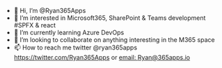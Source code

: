 - 👋 Hi, I’m @Ryan365Apps
- 👀 I’m interested in Microsoft365, SharePoint & Teams development #SPFX & react
- 🌱 I’m currently learning Azure DevOps  
- 💞️ I’m looking to collaborate on anything interesting in the M365 space
- 📫 How to reach me 
    twitter @ryan365apps https://twitter.com/Ryan365Apps or [email: Ryan@365apps.io](mailto:Ryan@365apps.io)

<!---
Ryan365Apps/Ryan365Apps is a ✨ special ✨ repository because its `README.md` (this file) appears on your GitHub profile.
You can click the Preview link to take a look at your changes.
--->
